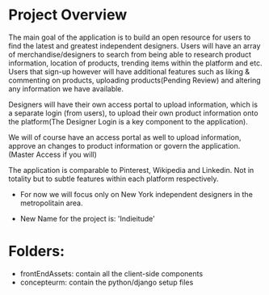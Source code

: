 Project Overview
================
The main goal of the application is to build an open resource for users to find the latest and greatest independent designers. Users will have an array of merchandise/designers to search from being able to research product information, location of products, trending items within the platform and etc. Users that sign-up however will have additional features such as liking & commenting on products, uploading products(Pending Review) and altering any information we have available. 

Designers will have their own access portal to upload information, which is a separate login (from users), to upload their own product information onto the platform(The Designer Login is a key component to the application).

We will of course have an access portal as well to upload information, approve an changes to product information or govern the application. (Master Access if you will)

The application is comparable to Pinterest, Wikipedia and Linkedin. Not in totality but to subtle features within each platform respectively.

- For now we will focus only on New York independent designers in the metropolitain area.

- New Name for the project is: 'Indieitude'

Folders:
===============
- frontEndAssets: contain all the client-side components
- concepteurm: contain the python/django setup files



